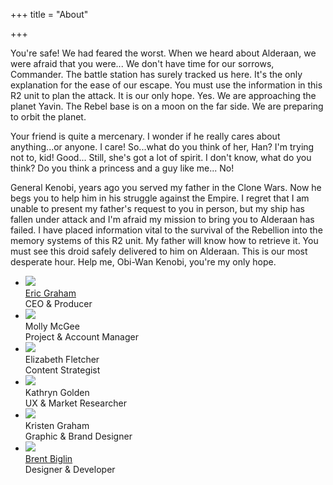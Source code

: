 +++
title = "About"

+++

You're safe! We had feared the worst. When we heard about Alderaan, we were afraid that you were... We don't have time for our sorrows, Commander. The battle station has surely tracked us here. It's the only explanation for the ease of our escape. You must use the information in this R2 unit to plan the attack. It is our only hope. Yes. We are approaching the planet Yavin. The Rebel base is on a moon on the far side. We are preparing to orbit the planet.

Your friend is quite a mercenary. I wonder if he really cares about anything...or anyone. I care! So...what do you think of her, Han? I'm trying not to, kid! Good... Still, she's got a lot of spirit. I don't know, what do you think? Do you think a princess and a guy like me... No!

General Kenobi, years ago you served my father in the Clone Wars. Now he begs you to help him in his struggle against the Empire. I regret that I am unable to present my father's request to you in person, but my ship has fallen under attack and I'm afraid my mission to bring you to Alderaan has failed. I have placed information vital to the survival of the Rebellion into the memory systems of this R2 unit. My father will know how to retrieve it. You must see this droid safely delivered to him on Alderaan. This is our most desperate hour. Help me, Obi-Wan Kenobi, you're my only hope.
<ul>
  <li><img src="/images/eric.svg"><br>
    <a href="http://erictgraham.com">Eric Graham</a><br>
    CEO & Producer</li>
    <li><img src="https://icon.now.sh/tag_faces/64/54AC58"><br>Molly McGee<br>
    Project & Account Manager</li>
    <li><img src="https://icon.now.sh/tag_faces/64/54AC58"><br>Elizabeth Fletcher<br>
    Content Strategist</li>
    <li><img src="https://icon.now.sh/tag_faces/64/54AC58"><br>Kathryn Golden<br>
    UX & Market Researcher</li>
    <li><img src="https://icon.now.sh/tag_faces/64/54AC58"><br>Kristen Graham<br>
    Graphic & Brand Designer</li>
    <li><img src="https://icon.now.sh/tag_faces/64/54AC58"><br><a href="http://biglin.io">Brent Biglin</a><br>
    Designer & Developer</li>
</ul>
